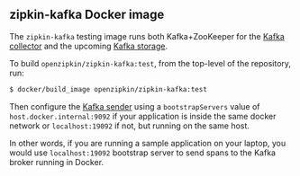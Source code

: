 ## zipkin-kafka Docker image

The `zipkin-kafka` testing image runs both Kafka+ZooKeeper for the [Kafka collector](../../../zipkin-collector/kafka)
and the upcoming [Kafka storage](https://github.com/openzipkin-contrib/zipkin-storage-kafka).

To build `openzipkin/zipkin-kafka:test`, from the top-level of the repository, run:
```bash
$ docker/build_image openzipkin/zipkin-kafka:test
```

Then configure the [Kafka sender](https://github.com/openzipkin/zipkin-reporter-java/blob/master/kafka/src/main/java/zipkin2/reporter/kafka/KafkaSender.java) using a `bootstrapServers` value of `host.docker.internal:9092` if your application is inside the same docker network or `localhost:19092` if not, but running on the same host.

In other words, if you are running a sample application on your laptop, you would use `localhost:19092` bootstrap server to send spans to the Kafka broker running in Docker.
